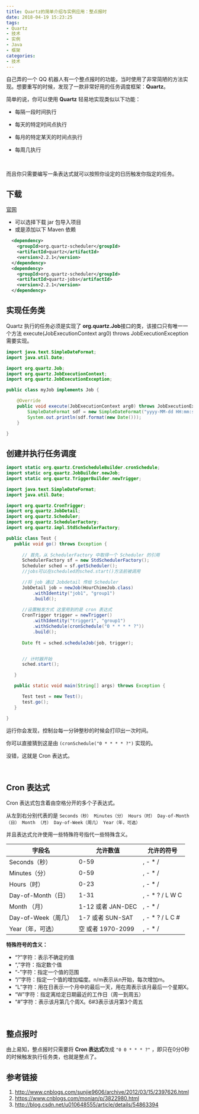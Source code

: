 ```yaml
---
title: Quartz的简单介绍与实例应用：整点报时
date: 2018-04-19 15:23:25
tags: 
- Quartz
- 技术
- 实例
- Java
- 框架
categories: 
- 技术
---
```


自己弄的一个 QQ 机器人有一个整点报时的功能，当时使用了非常简陋的方法实现。想要重写的时候，发现了一款非常好用的任务调度框架：**Quartz**。

简单的说，你可以使用 **Quartz** 轻易地实现类似以下功能：

- 每隔一段时间执行

- 每天的特定时间点执行

- 每月的特定某天的时间点执行

- 每周几执行

  ​

而且你只需要编写一条表达式就可以按照你设定的日历触发你指定的任务。

<!-- more -->

## 下载

[官网](http://www.quartz-scheduler.org/)

* 可以选择下载 jar 包导入项目
* 或是添加以下 Maven 依赖

```xml
  <dependency>
    <groupId>org.quartz-scheduler</groupId>
    <artifactId>quartz</artifactId>
    <version>2.2.1</version>
  </dependency>
  <dependency>
    <groupId>org.quartz-scheduler</groupId>
    <artifactId>quartz-jobs</artifactId>
    <version>2.2.1</version>
  </dependency>   
```



## 实现任务类

Quartz 执行的任务必须是实现了 **org.quartz.Job**接口的类，该接口只有唯一一个方法 execute(JobExecutionContext arg0) throws JobExecutionException 需要实现。



```java
import java.text.SimpleDateFormat;
import java.util.Date;

import org.quartz.Job;
import org.quartz.JobExecutionContext;
import org.quartz.JobExecutionException;

public class myJob implements Job {

	@Override
	public void execute(JobExecutionContext arg0) throws JobExecutionException {
		SimpleDateFormat sdf = new SimpleDateFormat("yyyy-MM-dd HH:mm:ss");
		System.out.println(sdf.format(new Date()));
	}

}
```



## 创建并执行任务调度

```java
import static org.quartz.CronScheduleBuilder.cronSchedule;
import static org.quartz.JobBuilder.newJob;
import static org.quartz.TriggerBuilder.newTrigger;

import java.text.SimpleDateFormat;
import java.util.Date;

import org.quartz.CronTrigger;
import org.quartz.JobDetail;
import org.quartz.Scheduler;
import org.quartz.SchedulerFactory;
import org.quartz.impl.StdSchedulerFactory;

public class Test {
   public void go() throws Exception {
   
      // 首先，从 SchedulerFactory 中取得一个 Scheduler 的引用
      SchedulerFactory sf = new StdSchedulerFactory();
      Scheduler sched = sf.getScheduler();
      //jobs可以在scheduled的sched.start()方法前被调用

      //将 job 通过 Jobdetail 传给 Scheduler
      JobDetail job = newJob(HourChimeJob.class)
          .withIdentity("job1", "group1")
          .build();
          
      //设置触发方式 这里用到的是 cron 表达式
      CronTrigger trigger = newTrigger()
          .withIdentity("trigger1", "group1")
          .withSchedule(cronSchedule("0 * * * * ?"))
          .build();
       
      Date ft = sched.scheduleJob(job, trigger);


      // 计时器开始
      sched.start();

   }

   public static void main(String[] args) throws Exception {

      Test test = new Test();
      test.go();
   }

}
```



运行你会发现，控制台每一分钟整秒的时候会打印出一次时间。

你可以直接猜到这是由 `(cronSchedule("0 * * * * ?")` 实现的。

没错，这就是 Cron 表达式。

<br />

## Cron 表达式

Cron 表达式包含着由空格分开的多个子表达式。

从左到右分别代表的是 `Seconds（秒） Minutes（分） Hours（时） Day-of-Month（日） Month （月） Day-of-Week（周几） Year（年，可选）`

并且表达式允许使用一些特殊符号指代一些特殊含义。



| 字段名              | 允许数值          | 允许的符号      |
| ------------------- | ----------------- | --------------- |
| Seconds（秒）       | 0-59              | , - * /         |
| Minutes（分）       | 0-59              | , - * /         |
| Hours（时）         | 0-23              | , - * /         |
| Day-of-Month（日）  | 1-31              | , - * ? / L W C |
| Month （月）        | 1-12 或者 JAN-DEC | , - * /         |
| Day-of-Week（周几） | 1-7 或者 SUN-SAT  | , - * ? / L C # |
| Year（年，可选）    | 空 或者 1970-2099 | , - * /         |



**特殊符号的含义：**

* “?”字符：表示不确定的值
* “,”字符：指定数个值
* “-”字符：指定一个值的范围
* “/”字符：指定一个值的增加幅度。n/m表示从n开始，每次增加m。
* “L”字符：用在日表示一个月中的最后一天，用在周表示该月最后一个星期X。
* “W”字符：指定离给定日期最近的工作日（周一到周五）
* “#”字符：表示该月第几个周X。6#3表示该月第3个周五



<br />

##  整点报时

由上易知，整点报时只需要将 **Cron 表达式**改成 `"0 0 * * * ?"` ，即只在0分0秒的时候触发执行任务类，也就是整点了。



## 参考链接

1. http://www.cnblogs.com/sunjie9606/archive/2012/03/15/2397626.html
2. https://www.cnblogs.com/monian/p/3822980.html
3. http://blog.csdn.net/u010648555/article/details/54863394